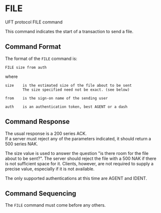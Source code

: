 # FILE

UFT protocol FILE command

This command indicates the start of a transaction to send a file.

## Command Format

The format of the `FILE` command is:

    FILE size from auth

where

    size    is the estimated size of the file about to be sent
            The size specified need not be exact. (see below)

    from    is the sign-on name of the sending user

    auth    is an authentication token, best AGENT or a dash

## Command Response

The usual response is a 200 series ACK. <br/>
If a server must reject any of the parameters indicated,
it should return a 500 series NAK.

The size value is used to answer the question "is there room
for the file about to be sent?". The server should reject
the file with a 500 NAK if there is not sufficient space for it.
Clients, however, are not required to supply a precise value,
especially if it is not available.

The only supported authentications at this time are AGENT and IDENT.

## Command Sequencing

The `FILE` command must come before any others.


